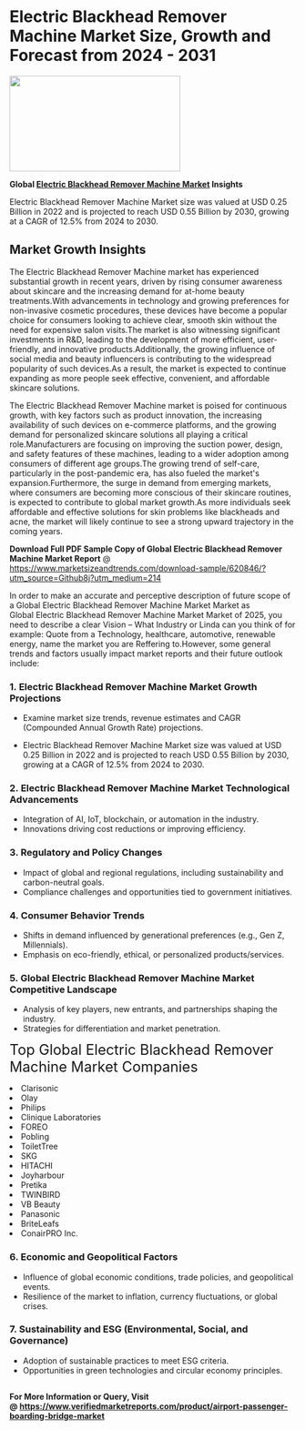 <H1>Electric Blackhead Remover Machine Market Size, Growth and Forecast from 2024 - 2031</H1><img class="aligncenter size-medium wp-image-584254" src="https://thirdeyenews.in/wp-content/uploads/2024/09/Global-Market-Research-300x168.jpeg" alt="" width="300" height="168" /><p><strong>Global&nbsp;<a href="https://www.marketsizeandtrends.com/download-sample/620846/?utm_source=Github8j?utm_medium=214">Electric Blackhead Remover Machine Market</a> Insights</strong></p><p>Electric Blackhead Remover Machine Market size was valued at USD 0.25 Billion in 2022 and is projected to reach USD 0.55 Billion by 2030, growing at a CAGR of 12.5% from 2024 to 2030.</p><p><h2>Market Growth Insights</h2> <p>The Electric Blackhead Remover Machine market has experienced substantial growth in recent years, driven by rising consumer awareness about skincare and the increasing demand for at-home beauty treatments.With advancements in technology and growing preferences for non-invasive cosmetic procedures, these devices have become a popular choice for consumers looking to achieve clear, smooth skin without the need for expensive salon visits.The market is also witnessing significant investments in R&D, leading to the development of more efficient, user-friendly, and innovative products.Additionally, the growing influence of social media and beauty influencers is contributing to the widespread popularity of such devices.As a result, the market is expected to continue expanding as more people seek effective, convenient, and affordable skincare solutions.</p> <p>The Electric Blackhead Remover Machine market is poised for continuous growth, with key factors such as product innovation, the increasing availability of such devices on e-commerce platforms, and the growing demand for personalized skincare solutions all playing a critical role.Manufacturers are focusing on improving the suction power, design, and safety features of these machines, leading to a wider adoption among consumers of different age groups.The growing trend of self-care, particularly in the post-pandemic era, has also fueled the market's expansion.Furthermore, the surge in demand from emerging markets, where consumers are becoming more conscious of their skincare routines, is expected to contribute to global market growth.As more individuals seek affordable and effective solutions for skin problems like blackheads and acne, the market will likely continue to see a strong upward trajectory in the coming years.</p> <p><span class=""><strong>Download Full PDF Sample Copy of Global Electric Blackhead Remover Machine Market Report</strong> @ <a href="https://www.marketsizeandtrends.com/download-sample/620846/?utm_source=Github8j?utm_medium=214" target="_blank">https://www.marketsizeandtrends.com/download-sample/620846/?utm_source=Github8j?utm_medium=214</a></span></p><p>In order to make an accurate and perceptive description of future scope of a Global&nbsp;Electric Blackhead Remover Machine Market Market as Global&nbsp;Electric Blackhead Remover Machine Market Market of 2025, you need to describe a clear Vision &ndash; What Industry or Linda can you think of for example: Quote from a Technology, healthcare, automotive, renewable energy, name the market you are Reffering to.However, some general trends and factors usually impact market reports and their future outlook include:</p><h3>1.&nbsp;<strong>Electric Blackhead Remover Machine Market Growth Projections</strong></h3><ul><li>Examine market size trends, revenue estimates and CAGR (Compounded Annual Growth Rate) projections.</li><li><p>Electric Blackhead Remover Machine Market size was valued at USD 0.25 Billion in 2022 and is projected to reach USD 0.55 Billion by 2030, growing at a CAGR of 12.5% from 2024 to 2030.</p></li></ul><h3>2.&nbsp;<strong>Electric Blackhead Remover Machine Market Technological Advancements</strong></h3><ul><li>Integration of AI, IoT, blockchain, or automation in the industry.</li><li>Innovations driving cost reductions or improving efficiency.</li></ul><h3>3.&nbsp;<strong>Regulatory and Policy Changes</strong></h3><ul><li>Impact of global and regional regulations, including sustainability and carbon-neutral goals.</li><li>Compliance challenges and opportunities tied to government initiatives.</li></ul><h3>4.&nbsp;<strong>Consumer Behavior Trends</strong></h3><ul><li>Shifts in demand influenced by generational preferences (e.g., Gen Z, Millennials).</li><li>Emphasis on eco-friendly, ethical, or personalized products/services.</li></ul><h3>5.&nbsp;<strong>Global Electric Blackhead Remover Machine Market Competitive Landscape</strong></h3><ul><li>Analysis of key players, new entrants, and partnerships shaping the industry.</li><li>Strategies for differentiation and market penetration.</li></ul><p data-pm-slice="1 1 []"><span style="color: inherit; font-family: inherit; font-size: 25px;">Top Global Electric Blackhead Remover Machine Market Companies</span></p><div class="" data-test-id=""><p><li>Clarisonic</li><li> Olay</li><li> Philips</li><li> Clinique Laboratories</li><li> FOREO</li><li> Pobling</li><li> ToiletTree</li><li> SKG</li><li> HITACHI</li><li> Joyharbour</li><li> Pretika</li><li> TWINBIRD</li><li> VB Beauty</li><li> Panasonic</li><li> BriteLeafs</li><li> ConairPRO Inc.</li></p></div><h3>6.&nbsp;<strong>Economic and Geopolitical Factors</strong></h3><ul><li>Influence of global economic conditions, trade policies, and geopolitical events.</li><li>Resilience of the market to inflation, currency fluctuations, or global crises.</li></ul><h3>7.&nbsp;<strong>Sustainability and ESG (Environmental, Social, and Governance)</strong></h3><ul><li>Adoption of sustainable practices to meet ESG criteria.</li><li>Opportunities in green technologies and circular economy principles.</li></ul><h2><strong style="font-size: 14px;">For More Information or Query, Visit @&nbsp;</strong><a style="background-color: #ffffff; font-size: 14px;" href="https://www.marketsizeandtrends.com/report/electric-blackhead-remover-machine-market/" target="_blank">https://www.verifiedmarketreports.com/product/airport-passenger-boarding-bridge-market</a></h2>